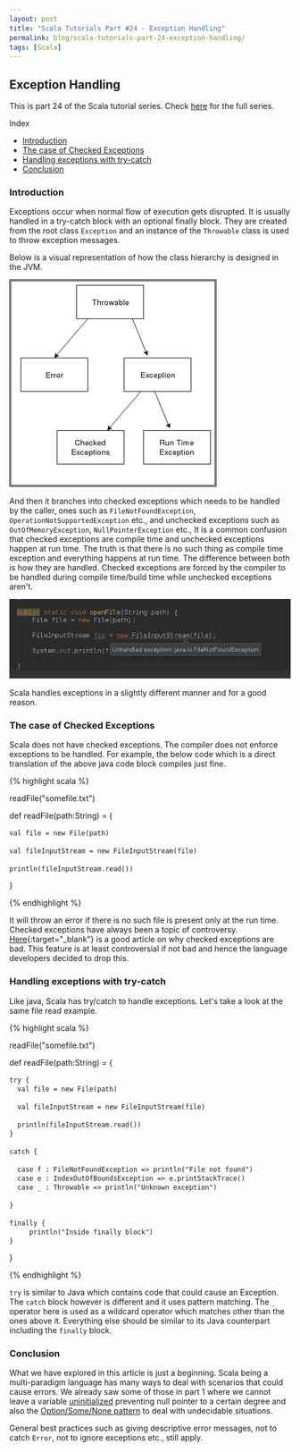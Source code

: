 ```yaml
---
layout: post
title: "Scala Tutorials Part #24 - Exception Handling"
permalink: blog/scala-tutorials-part-24-exception-handling/
tags: [Scala]
---
```


Exception Handling
-----------------

This is part 24 of the Scala tutorial series. Check [here](/blog/scala-articles-index/) for the full series.

<i class="fa fa-list-ul fa-lg space-right"></i> Index

- [Introduction](#Intro)
- [The case of Checked Exceptions](#CheckedExceptions)
- [Handling exceptions with try-catch](#TryCatch)
- [Conclusion](#Conclusion)

<h3><b><a name = "Intro" class="inter-header">Introduction</a></b></h3>

Exceptions occur when normal flow of execution gets disrupted. It is usually handled in a try-catch block with an optional finally block. They are 
created from the root class `Exception` and an instance of the `Throwable` class is used to throw exception messages.

Below is a visual representation of how the class hierarchy is designed in the JVM.

![Exception hierarchy](/images/exceptions.png)

And then it branches into checked exceptions which needs to be handled by the caller, ones such as `FileNotFoundException`, 
`OperationNotSupportedException` etc., and unchecked exceptions such as `OutOfMemoryException`, `NullPointerException` etc., It is a common 
confusion that checked exceptions are compile time and unchecked exceptions happen at run time. The truth is that there is no such thing as compile time
exception and everything happens at run time. The difference between both is how they are handled. Checked exceptions are forced by the compiler
to be handled during compile time/build time while unchecked exceptions aren't.

![Checked exception](/images/file_checked_exception.png)  

Scala handles exceptions in a slightly different manner and for a good reason.

<h3><b><a name = "CheckedExceptions" class="inter-header">The case of Checked Exceptions</a></b></h3>

Scala does not have checked exceptions. The compiler does not enforce exceptions to be handled. For example, the below code which is a direct translation
of the above java code block compiles just fine. 

{% highlight scala %}

  readFile("somefile.txt")
  
  
  def readFile(path:String) = {
    
    val file = new File(path)
    
    val fileInputStream = new FileInputStream(file)
    
    println(fileInputStream.read())
    
  } 

{% endhighlight %}

It will throw an error if there is no such file is present only at the run time. Checked exceptions have always been a topic of controversy.
[Here](https://testing.googleblog.com/2009/09/checked-exceptions-i-love-you-but-you.html){:target="_blank"} is a good article on why checked exceptions are bad. This feature is at least controversial if not bad and hence the language developers decided to drop this.

<h3><b><a name = "TryCatch" class="inter-header">Handling exceptions with try-catch</a></b></h3>

Like java, Scala has try/catch to handle exceptions. Let's take a look at the same file read example.


{% highlight scala %}

readFile("somefile.txt")


  def readFile(path:String) = {

    try {
      val file = new File(path)

      val fileInputStream = new FileInputStream(file)

      println(fileInputStream.read())
    }

    catch {

      case f : FileNotFoundException => println("File not found")
      case e : IndexOutOfBoundsException => e.printStackTrace()
      case _ : Throwable => println("Unknown exception")

    }
    
    finally {
         println("Inside finally block")
    }

  }

{% endhighlight %}

`try` is similar to Java which contains code that could cause an Exception. The `catch` block however is different and it uses pattern matching.
The `_` operator here is used as a wildcard operator which matches other than the ones above it. Everything else should be similar to its Java counterpart including the 
`finally` block.    

<h3><b><a name = "Conclusion" class="inter-header">Conclusion</a></b></h3>

What we have explored in this article is just a beginning. Scala being a multi-paradigm language has many ways to deal with scenarios that could
cause errors. We already saw some of those in part 1 where we cannot leave a variable [uninitialized](/blog/scala-tutorials-part-1-getting-started/#Initialize)
preventing null pointer to a certain degree and also the [Option/Some/None pattern](/blog/scala-tutorials-part-16-the-option-type/) to deal with 
undecidable situations.

General best practices such as giving descriptive error messages, not to catch `Error`, not to ignore exceptions etc., still apply. 